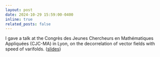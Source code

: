 ```yaml
---
layout: post
date: 2024-10-29 15:59:00-0400
inline: true
related_posts: false
---
```


I gave a talk at the Congrès des Jeunes Chercheurs en Mathématiques Appliquées (CJC-MA) in Lyon, on the decorrelation of vector fields with speed of varifolds. ([slides](https://rayanemouhli.github.io/assets/pdf/CJCMA-talk.pdf))
